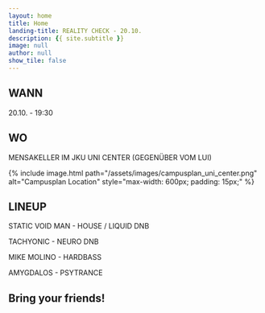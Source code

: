 ```yaml
---
layout: home
title: Home
landing-title: REALITY CHECK - 20.10.
description: {{ site.subtitle }}
image: null
author: null
show_tile: false
---
```



## WANN
20.10. - 19:30

## WO

MENSAKELLER IM JKU UNI CENTER (GEGENÜBER VOM LUI)

{% include image.html path="/assets/images/campusplan_uni_center.png" alt="Campusplan Location" style="max-width: 600px; padding: 15px;" %}

## LINEUP

STATIC VOID MAN - HOUSE / LIQUID DNB

TACHYONIC - NEURO DNB

MIKE MOLINO - HARDBASS

AMYGDALOS - PSYTRANCE


## Bring your friends! <br/>


